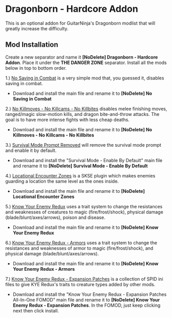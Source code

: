 # Dragonborn - Hardcore Addon
This is an optional addon for GuitarNinja's Dragonborn modlist that will greatly increase the difficulty.



## Mod Installation
Create a new separator and name it **[NoDelete] Dragonborn - Hardcore Addon**. Place it under the **THE DANGER ZONE** separator. Install all the mods below in top to bottom order.

1.) [No Saving in Combat](https://www.nexusmods.com/skyrimspecialedition/mods/29914) is a very simple mod that, you guessed it, disables saving in combat.
  - Download and install the main file and rename it to **[NoDelete] No Saving in Combat**

2.) [No Killmoves - No Killcams - No Killbites](https://www.nexusmods.com/skyrimspecialedition/mods/13395) disables melee finishing moves, ranged/magic slow-motion kills, and dragon bite-and-throw attacks. The goal is to have more intense fights with less cheap deaths.
  - Download and install the main file and rename it to **[NoDelete] No Killmoves - No Killcams - No Killbites**

3.) [Survival Mode Prompt Removed](https://www.nexusmods.com/skyrimspecialedition/mods/59049) will remove the survival mode prompt and enable it by default.
  - Download and install the "Survival Mode - Enable By Default" main file and rename it to **[NoDelete] Survival Mode - Enable By Default**

4.) [Locational Encounter Zones](https://www.nexusmods.com/skyrimspecialedition/mods/85212) is a SKSE plugin which makes enemies guarding a location the same level as the ones inside.
  - Download and install the main file and rename it to **[NoDelete] Locational Encounter Zones**

5.) [Know Your Enemy Redux](https://www.nexusmods.com/skyrimspecialedition/mods/55045?tab=description) uses a trait system to change the resistances and weaknesses of creatures to magic (fire/frost/shock), physical damage (blade/blunt/axes/arrows), poison and disease. 
  - Download and install the main file and rename it to **[NoDelete] Know Your Enemy Redux**

6.) [Know Your Enemy Redux - Armors](https://www.nexusmods.com/skyrimspecialedition/mods/55203) uses a trait system to change the resistances and weaknesses of armor to magic (fire/frost/shock), and physical damage (blade/blunt/axes/arrows). 
  - Download and install the main file and rename it to **[NoDelete] Know Your Enemy Redux - Armors**

7.) [Know Your Enemy Redux - Expansion Patches](https://www.nexusmods.com/skyrimspecialedition/mods/56705) is a collection of SPID ini files to give KYE Redux's traits to creature types added by other mods.
  - Download and install the "Know Your Enemy Redux - Expansion Patches All-In-One FOMOD" main file and rename it to **[NoDelete] Know Your Enemy Redux - Expansion Patches**. In the FOMOD, just keep clicking next then click install.
